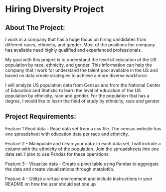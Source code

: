 # Hiring Diversity Project
## About The Project: 

I work in a company that has a huge focus on hiring candidates from different races, ethnicity, and gender. Most of the positions the company has available need highly qualified and experienced professionals. 

My goal with this project is to understand the level of education of the US population by race, ethnicity, and gender. This information can help the company that I work for understand the talent pool available in the US and based on data create strategies to achieve a more diverse workforce.

I will analyze US population data from Census and from the National Center of Education and Statistic to learn the level of education of the US population by ethnicity, race and gender. For the population that has a degree, I would like to learn the field of study by ethnicity, race and gender. 



## Project Requirements: 

Feature 1 Read data - Read data set  from a csv file. The census website has one spreadsheet with education data per race and ethnicity.

Feature 2 - Manipulate and clean your data: In each data set, I will include a column with the ethnicity of the population. Join the spreadsheets into one data set. I plan to use Pandas for these operations.

Feature 3 -  Visualize data - Create a pivot table using Pandas to aggregate the data and create visualizations through matplotlib.  

Feature 4 - Utilize a virtual environment and include instructions in your README on how the user should set one up



